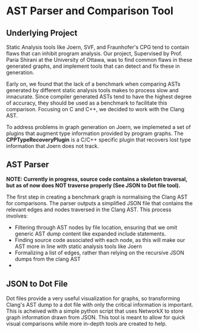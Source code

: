# AST Parser and Comparison Tool
## Underlying Project
Static Analysis tools like Joern, SVF, and Fraunhofer's CPG tend to contain flaws that can inhibit program analysis. Our project, Supervised by Prof. Paria Shirani at the University of Ottawa, was to find common flaws in these generated graphs, and implement tools that can detect and fix these in generation.</p>
Early on, we found that the lack of a benchmark when comparing ASTs generated by different static analysis tools makes to process slow and innacurate. Since compiler generated ASTs tend to have the highest degree of accuracy, they should be used as a benchmark to facilitate this comparison. Focusing on C and C++, we decided to work with the Clang AST.

To address problems in graph generation on Joern, we implemeted a set of plugins that augment type information provided by program graphs. The **CPPTypeRecoveryPlugin** is a C/C++ specific plugin that recovers lost type information that Joern does not track. 


## AST Parser
**NOTE: Currently in progress, source code contains a skeleton traversal, but as of now does NOT traverse properly (See JSON to Dot file tool).**


The first step in creating a benchmark graph is normalising the Clang AST for comparisons. The parser outputs a simplified JSON file that contains the relevant edges and nodes traversed in the Clang AST. This process involves:

* Filtering through AST nodes by file location, ensuring that we omit generic AST dump content like expanded include statements.
* Finding source code associated with each node, as this will make our AST more in line with static analysis tools like Joern
* Formalizing a list of edges, rather than relying on the recursive JSON dumps from the clang AST
* 

## JSON to Dot File
  Dot files provide a very useful visualization for graphs, so transforming Clang's AST dump to a dot file with only the critical information is important. This is acheived with a simple python script that uses NetworkX to store graph information drawn from JSON. This tool is meant to allow for quick visual comparisons while more in-depth tools are created to help.
